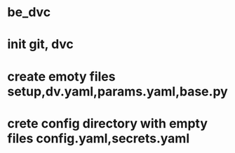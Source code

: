 # be_dvc
# init git, dvc 
# create emoty files setup,dv.yaml,params.yaml,base.py
# crete config directory with  empty files config.yaml,secrets.yaml
